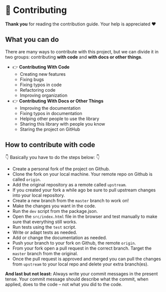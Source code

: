 # :handshake: Contributing

**Thank you** for reading the contribution guide. Your help is appreciated :heart:

## What you can do

There are many ways to contribute with this project, but we can divide it in two groups: contributing **with code** and **with docs or other things**.

- :point_right: **Contributing With Code**
  - Creating new features
  - Fixing bugs
  - Fixing typos in code
  - Refactoring code
  - Improving organization
- :point_right: **Contributing With Docs or Other Things**
  - Improving the documentation
  - Fixing typos in documentation
  - Helping other people to use the library
  - Sharing this library with people you know
  - Staring the project on GitHub

## How to contribute with code

:point_down: Basically you have to do the steps below: :point_down:

- Create a personal fork of the project on Github.
- Clone the fork on your local machine. Your remote repo on Github is called `origin`.
- Add the original repository as a remote called `upstream`.
- If you created your fork a while ago be sure to pull upstream changes into your local repository.
- Create a new branch from the `master` branch to work on!
- Make the changes you want in the code.
- Run the `dev` script from the package.json.
- Open the `src/index.html` file in the browser and test manually to make sure that everything still works.
- Run tests using the `test` script.
- Write or adapt tests as needed.
- Add or change the documentation as needed.
- Push your branch to your fork on Github, the remote `origin`.
- From your fork open a pull request in the correct branch. Target the `master` branch from the original.
- Once the pull request is approved and merged you can pull the changes from `upstream` to your local repo and delete your extra branch(es).

**And last but not least:** Always write your commit messages in the present tense. Your commit message should describe what the commit, when applied, does to the code – not what you did to the code.
